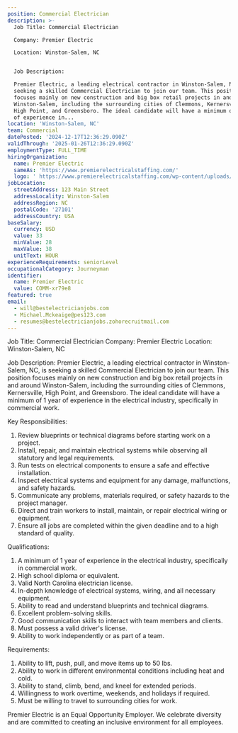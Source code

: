```yaml
---
position: Commercial Electrician
description: >-
  Job Title: Commercial Electrician

  Company: Premier Electric

  Location: Winston-Salem, NC


  Job Description:

  Premier Electric, a leading electrical contractor in Winston-Salem, NC, is
  seeking a skilled Commercial Electrician to join our team. This position
  focuses mainly on new construction and big box retail projects in and around
  Winston-Salem, including the surrounding cities of Clemmons, Kernersville,
  High Point, and Greensboro. The ideal candidate will have a minimum of 1 year
  of experience in...
location: 'Winston-Salem, NC'
team: Commercial
datePosted: '2024-12-17T12:36:29.090Z'
validThrough: '2025-01-26T12:36:29.090Z'
employmentType: FULL_TIME
hiringOrganization:
  name: Premier Electric
  sameAs: 'https://www.premierelectricalstaffing.com/'
  logo: ' https://www.premierelectricalstaffing.com/wp-content/uploads/2020/05/Premier-Electrical-Staffing-logo.png'
jobLocation:
  streetAddress: 123 Main Street
  addressLocality: Winston-Salem
  addressRegion: NC
  postalCode: '27101'
  addressCountry: USA
baseSalary:
  currency: USD
  value: 33
  minValue: 28
  maxValue: 38
  unitText: HOUR
experienceRequirements: seniorLevel
occupationalCategory: Journeyman
identifier:
  name: Premier Electric
  value: COMM-xr79e8
featured: true
email:
  - will@bestelectricianjobs.com
  - Michael.Mckeaige@pes123.com
  - resumes@bestelectricianjobs.zohorecruitmail.com
---
```




Job Title: Commercial Electrician
Company: Premier Electric
Location: Winston-Salem, NC

Job Description:
Premier Electric, a leading electrical contractor in Winston-Salem, NC, is seeking a skilled Commercial Electrician to join our team. This position focuses mainly on new construction and big box retail projects in and around Winston-Salem, including the surrounding cities of Clemmons, Kernersville, High Point, and Greensboro. The ideal candidate will have a minimum of 1 year of experience in the electrical industry, specifically in commercial work.

Key Responsibilities:

1. Review blueprints or technical diagrams before starting work on a project.
2. Install, repair, and maintain electrical systems while observing all statutory and legal requirements.
3. Run tests on electrical components to ensure a safe and effective installation.
4. Inspect electrical systems and equipment for any damage, malfunctions, and safety hazards.
5. Communicate any problems, materials required, or safety hazards to the project manager.
6. Direct and train workers to install, maintain, or repair electrical wiring or equipment.
7. Ensure all jobs are completed within the given deadline and to a high standard of quality.

Qualifications:

1. A minimum of 1 year of experience in the electrical industry, specifically in commercial work.
2. High school diploma or equivalent.
3. Valid North Carolina electrician license.
4. In-depth knowledge of electrical systems, wiring, and all necessary equipment.
5. Ability to read and understand blueprints and technical diagrams.
6. Excellent problem-solving skills.
7. Good communication skills to interact with team members and clients.
8. Must possess a valid driver's license.
9. Ability to work independently or as part of a team.

Requirements:

1. Ability to lift, push, pull, and move items up to 50 lbs.
2. Ability to work in different environmental conditions including heat and cold.
3. Ability to stand, climb, bend, and kneel for extended periods.
4. Willingness to work overtime, weekends, and holidays if required.
5. Must be willing to travel to surrounding cities for work.

Premier Electric is an Equal Opportunity Employer. We celebrate diversity and are committed to creating an inclusive environment for all employees.
